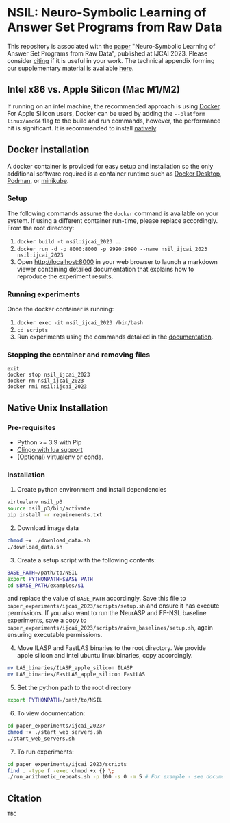 # NSIL: Neuro-Symbolic Learning of Answer Set Programs from Raw Data
This repository is associated with the [paper](https://arxiv.org/abs/2205.12735) "Neuro-Symbolic Learning of Answer Set Programs from Raw Data", published at IJCAI 2023. Please consider [citing](#citation) if it is useful in your work. The technical appendix forming our supplementary material is available [here](./TechnicalAppendix.pdf).

## Intel x86 vs. Apple Silicon (Mac M1/M2)
If running on an intel machine, the recommended approach is using [Docker](#docker-installation). For Apple Silicon users, Docker can be used by adding the `--platform linux/amd64` flag to the build and run commands, however, the performance hit is significant. It is recommended to install [natively](#native-apple-silicon-installation).

## Docker installation
A docker container is provided for easy setup and installation so the only additional software required is a container runtime such as [Docker Desktop](https://www.docker.com/products/docker-desktop/), [Podman](https://podman.io/), or [minikube](https://minikube.sigs.k8s.io/docs/tutorials/docker_desktop_replacement/).

### Setup
The following commands assume the `docker` command is available on your system. If using a different container run-time, please replace accordingly. From the root directory:

1. `docker build -t nsil:ijcai_2023 .`.
2. `docker run -d -p 8000:8000 -p 9990:9990 --name nsil_ijcai_2023 nsil:ijcai_2023`
3. Open [http://localhost:8000](http://localhost:8000) in your web browser to launch a markdown viewer containing detailed documentation that explains how to reproduce the experiment results.

### Running experiments
Once the docker container is running:

1. `docker exec -it nsil_ijcai_2023 /bin/bash`
2. `cd scripts`
3. Run experiments using the commands detailed in the [documentation](http://localhost:8000).

### Stopping the container and removing files
```
exit
docker stop nsil_ijcai_2023
docker rm nsil_ijcai_2023
docker rmi nsil:ijcai_2023
```

## Native Unix Installation

### Pre-requisites
* Python >= 3.9 with Pip
* [Clingo with lua support](https://github.com/potassco/clingo/blob/master/INSTALL.md)
* (Optional) virtualenv or conda.

### Installation
1. Create python environment and install dependencies
```bash
virtualenv nsil_p3
source nsil_p3/bin/activate
pip install -r requirements.txt
```

2. Download image data
```bash
chmod +x ./download_data.sh
./download_data.sh
```

3. Create a setup script with the following contents:
```bash
BASE_PATH=/path/to/NSIL
export PYTHONPATH=$BASE_PATH
cd $BASE_PATH/examples/$1
```
and replace the value of `BASE_PATH` accordingly. Save this file to `paper_experiments/ijcai_2023/scripts/setup.sh` and ensure it has execute permissions. If you also want to run the NeurASP and FF-NSL baseline experiments, save a copy to `paper_experiments/ijcai_2023/scripts/naive_baselines/setup.sh`, again ensuring executable permissions.

4. Move ILASP and FastLAS binaries to the root directory. We provide apple silicon and intel ubuntu linux binaries, copy accordingly.
```bash
mv LAS_binaries/ILASP_apple_silicon ILASP
mv LAS_binaries/FastLAS_apple_silicon FastLAS
```

5. Set the python path to the root directory
```bash
export PYTHONPATH=/path/to/NSIL
```

6. To view documentation:
```bash
cd paper_experiments/ijcai_2023/
chmod +x ./start_web_servers.sh
./start_web_servers.sh
```

7. To run experiments:
```bash
cd paper_experiments/ijcai_2023/scripts
find . -type f -exec chmod +x {} \;
./run_arithmetic_repeats.sh -p 100 -s 0 -m 5 # For example - see documentation for more commands.
```

## Citation
```
TBC
```